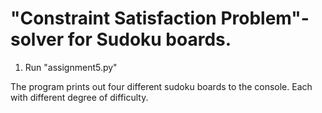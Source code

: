 # "Constraint Satisfaction Problem"-solver for Sudoku boards.

1. Run "assignment5.py"

The program prints out four different sudoku boards to the console. Each with different degree of difficulty.
